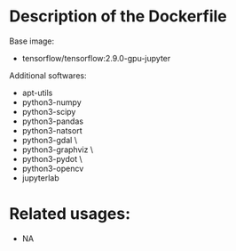 # Description of the Dockerfile
Base image:
- tensorflow/tensorflow:2.9.0-gpu-jupyter

Additional softwares:
- apt-utils
- python3-numpy
- python3-scipy
- python3-pandas
- python3-natsort
- python3-gdal \
- python3-graphviz \
- python3-pydot \
- python3-opencv
- jupyterlab

# Related usages: 
- NA
